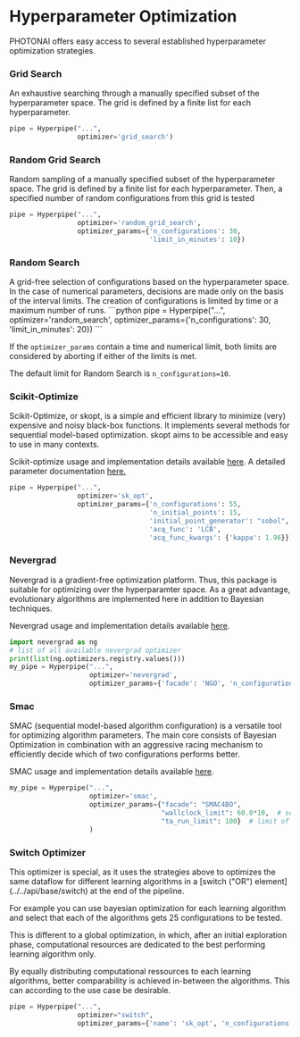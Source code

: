 <h1>Hyperparameter Optimization</h1>

PHOTONAI offers easy access to several established hyperparameter optimization strategies.

<h3>Grid Search</h3>
An exhaustive searching through a manually specified subset of the hyperparameter space. The grid is defined by 
a finite list for each hyperparameter. 

```python
pipe = Hyperpipe("...", 
                 optimizer='grid_search')
```
<h3>Random Grid Search</h3>
Random sampling of a manually specified subset of the hyperparameter space. The grid is defined by 
a finite list for each hyperparameter. Then, a specified number of random configurations from this grid is tested

```python
pipe = Hyperpipe("...", 
                 optimizer='random_grid_search',
                 optimizer_params={'n_configurations': 30,
                                   'limit_in_minutes': 10})
```

<h3>Random Search</h3>
A grid-free selection of configurations based on the hyperparameter space. In the case of numerical parameters, 
decisions are made only on the basis of the interval limits. The creation of configurations is limited 
by time or a maximum number of runs.
```python
pipe = Hyperpipe("...", 
                 optimizer='random_search',
                 optimizer_params={'n_configurations': 30,
                                   'limit_in_minutes': 20})
```

If the `optimizer_params` contain a time and numerical limit, both limits are
considered by aborting if either of the limits is met.

The default limit for Random Search is `n_configurations=10`.

<h3>Scikit-Optimize</h3>
Scikit-Optimize, or skopt, is a simple and efficient library to
minimize (very) expensive and noisy black-box functions.
It implements several methods for sequential model-based optimization.
skopt aims to be accessible and easy to use in many contexts.

Scikit-optimize usage and implementation details available [here](https://scikit-optimize.github.io/stable/).
A detailed parameter documentation [here.](
    https://scikit-optimize.github.io/stable/modules/generated/skopt.optimizer.Optimizer.html#skopt.optimizer.Optimizer)
```python
pipe = Hyperpipe("...", 
                 optimizer='sk_opt',
                 optimizer_params={'n_configurations': 55,
                                   'n_initial_points': 15,
                                   'initial_point_generator': "sobol",
                                   'acq_func': 'LCB',
                                   'acq_func_kwargs': {'kappa': 1.96}})
```
<h3>Nevergrad</h3>
Nevergrad is a gradient-free optimization platform. 
Thus, this package is suitable for optimizing over the hyperparamter space.
As a great advantage, evolutionary algorithms are implemented here 
in addition to Bayesian techniques.

Nevergrad usage and implementation details available [here](
https://facebookresearch.github.io/nevergrad/).
```python
import nevergrad as ng
# list of all available nevergrad optimizer
print(list(ng.optimizers.registry.values()))
my_pipe = Hyperpipe("...", 
                    optimizer='nevergrad',
                    optimizer_params={'facade': 'NGO', 'n_configurations': 30})
```

<h3>Smac</h3>

SMAC (sequential model-based algorithm configuration) is a
versatile tool for optimizing algorithm parameters.
The main core consists of Bayesian Optimization in
combination with an aggressive racing mechanism to efficiently
decide which of two configurations performs better.

SMAC usage and implementation details available [here](
    https://automl.github.io/SMAC3/master/quickstart.html).

```python
my_pipe = Hyperpipe("...",
                    optimizer='smac',
                    optimizer_params={"facade": "SMAC4BO",
                                      "wallclock_limit": 60.0*10,  # seconds
                                      "ta_run_limit": 100}  # limit of configurations
                    )
```


<h3>Switch Optimizer</h3>
This optimizer is special, as it uses the strategies above to optimizes the same dataflow for different 
learning algorithms in a [switch ("OR") element](../../api/base/switch) at the end of the pipeline. 

For example you can use bayesian optimization for each learning algorithm and select that each of the algorithms
gets 25 configurations to be tested. 

This is different to a global optimization, in which, after an initial exploration phase, computational resources 
are dedicated to the best performing learning algorithm only. 

By equally distributing computational ressources to each learning algorithms, better comparability is achieved 
in-between the algorithms. This can according to the use case be desirable.  
```python
pipe = Hyperpipe("...",
                 optimizer="switch",
                 optimizer_params={'name': 'sk_opt', 'n_configurations': 25})
```
